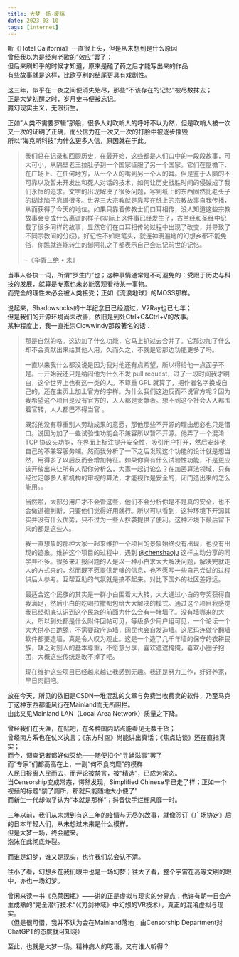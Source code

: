 ```yaml
---
title: 大梦一场·废稿
date: 2023-03-10
tags: [internet]
---
```


听《Hotel California》一直很上头，但是从未想到是什么原因<br>
曾经我以为是经典老歌的“效应”罢了；<br>
但后来刷知乎的时候才知道，原来是磕了药之后才能写出来的作品<br>
有些故事就是这样，比欧亨利的结尾更具有戏剧性。<br>



这三年，似乎在一夜之间便消失殆尽，那些“不该存在的记忆”被尽数抹去；<br>
正是大梦初醒之时，岁月史书便被忘记。<br>
魔幻现实主义，无限衍生。<br>



正如”人类不需要罗辑”那般，很多人对吹哨人的呼吁不以为然，但是吹哨人被一次又一次的证明了正确，而公信力在一次又一次的打脸中被逐步摧毁<br>
所以“海克斯科技”为什么更多人信，原因就在于此。<br>

> 我们总在记录和回顾历史，在最开始，这些都是人们口中的一段段故事，可大可小，从隔壁老王拉肚子到一个国家征服了另一个国家。它们在屋檐下、在广场上、在任何地方，从一个人的嘴到另一个人的耳。但是鉴于人脑的不可靠以及暂未开发出和死人对话的技术，如何让历史战胜时间的侵蚀成了我们永恒的追求。文字的出现解决了很多问题，写到纸上的东西固然比老头子的糊涂脑子靠谱很多。世界三大宗教就是靠写在纸上的宗教故事自我传播，从而获得了今天的地位。如果只靠着传教士们口耳相传，没人知道这些宗教故事会变成什么离谱的样子(实际上这件事已经发生了，古兰经和圣经中记载了很多同样的故事，显然它们在口耳相传的过程中出现了改变，并导致了不同宗教间的分歧)。好记性不如烂笔头，就连神明遍地的幻想乡都不能免俗，你瞧就连能转生的御阿礼之子都表示自己会忘记前世的记忆。
>
> -《华胥三绝 • 未》

当事人各执一词，所谓“罗生门”也；这种事情通常是不可避免的：受限于历史与科技的发展，就算是专家也未必能客观看待某一事物。<br>
而完全的理性未必会被人类接受；正如《流浪地球》的MOSS那样。<br>



说起来，Shadowsocks的十年纪念日已经渡过，V2Ray也已七年；<br>
但是我们的开源环境尚未改善，依旧是到处Ctrl+C&Ctrl+V的故事。<br>
某种程度上，我一直推崇Clowwindy那段著名的话：<br>



>那是自然的咯。这边加了什么功能，它马上扒过去合并了。它那边加了什么却不会贡献出来给其他人用，久而久之，不就是它那边功能更多了吗。
>
>一直以来我什么都没说是因为我对他还有点希望，所以得给他一点面子不是。一开始我还只是纳闷他为什么不发 pull request，过了一段时间我才明白，这个世界上也有这一类的人。不尊重 GPL 就算了，把作者名字换成自己的，还在主页上加上官方的字样。为什么我们这边反而不说官方呢？因为我希望这个项目是没有官方的，人人都是贡献者。想不到这个社会人人都围着官转，人人都巴不得当官 。
>
>既然他没有尊重别人劳动成果的意愿，那他那些不开源的理由想必也只是借口。说因为加了一些试验性功能会不兼容所以暂不开源。他弄了一个混淆 TCP 协议头功能，在界面上标注提升安全性，吸引用户打开，然后安装他自己的不兼容服务端。然而我分析了一下之后发现这个功能的设计就是想当然，用得多了以后反而会增加特征。如果你真有什么试验性功能，不是更应该开放出来让所有人帮你分析么，大家一起讨论么？在加密算法领域，只有经过足够多人和机构的审视的算法，才能视作是安全的，闭门造出来的怎么能用。。
>
>当然啦，大部分用户才不会管这些，他们不会分析你是不是真的安全，也不会做道德判断，只要他们觉得好用就行。所以可以看到，这种环境下开源其实并没有什么优势，只不过为一些人抄袭提供了便利。这种环境下最后留下来的都是这些人。
>
>我一直想象的那种大家一起来维护一个项目的景象始终没有出现，也没有出现的迹象。维护这个项目的过程中，遇到 [@chenshaoju](https://github.com/chenshaoju) 这样主动分享的同学并不多。很多来汇报问题的人是以一种小白求大大解决问题，解决完就走人的方式来的，然而既不愿提供足够的信息，也不愿写一些自己尝试的过程供后人参考。互帮互助的气氛就是搞不起来。对比下国外的社区差好远。
>
>最适合这个民族的其实是一群小白围着大大转，大大通过小白的夸奖获得自我满足，然后小白的吃喝拉撒都包给大大解决的模式。通过这个项目我感觉我已经彻底认识到这个民族的前面为什么会有一堵墙了。没有墙哪来的大大。所以到处都是什么附件回帖可见，等级多少用户组可见，一个论坛一个大大供小白跪舔，不需要政府造墙，网民也会自发造墙。这尼玛连做个翻墙软件都要造墙，真是令人叹为观止。这是一个造了几千年墙的保守的农耕民族，缺乏对别人的基本尊重，不愿意分享，喜欢遮遮掩掩，喜欢小圈子抱团，大概这些传统是改不掉了吧。
>
>现在维护这些项目已经越来越让我感到无趣。我还是努力工作，好好养家，早日肉翻吧。



放在今天，所见的依旧是CSDN一堆混乱的文章与免费当收费卖的软件，乃至马克丁这种东西都能风行在Mainland而无所阻拦。<br>
由此又见Mainland LAN（Local Area Network）质量之下降。





曾经我们在天涯，在贴吧，在各种国内站点能看见无数干货；<br>
曾经南方系也在仗义执言；《东方时空》尚能讲出真话；《焦点访谈》还在直指真实；<br>
而今，调查记者都好似灭绝——随便扣个“寻衅滋事”罢了<br>
而“专家”们都高高在上，一副“何不食肉糜”的模样<br>
人民日报离人民而去，而评论被禁言，被“精选”，已成为常态。<br>
当Censorship变成常态，愕然发现，Simplified Chinese早已走了样；正如一个视频的标题“禁了厕所，那就只能随地大小便了”<br>
而新生一代却似乎认为“本就是那样”；抖音快手烂梗风靡一时。



三年以前，我们从未想到有这三年的疫情与无尽的故事，就像签订《广场协定》后的日本年轻人们，从未想过未来是什么模样。<br>
但是大梦一场，终会醒来。<br>
泡沫在此彻底炸裂。



而谁是幻梦，谁又是现实，也许我们总会认不清。

往小了看，幻想乡在我们眼中也是一场幻梦；往大了看，整个宇宙在高等文明的眼中，亦也一场幻梦。



曾闲来读一书《克莱因瓶》——讲的正是虚拟与现实的分界点；也许有朝一日会产生成熟的“完全潜行技术“（《刀剑神域》中幻想的VR技术），真正的混淆虚拟与现实。<br>
（但是很可惜，我并不认为会在Mainland落地：由Censorship Department对ChatGPT的态度就可知晓）<br>


至此，也就是大梦一场。精神病人的呓语，又有谁人听得？<br>



